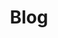 ---
title: Blog
layout: List
items:
  - text: 关于我
    link: /posts/about-me
    time: 2023/09/02

  - text: 表达式转换
    link: /posts/exp-conversion
    time: 2023/07/24

  - text: 搭建博客
    link: /posts/blog
    time: 2023/03/06

  - text: nvm
    link: /posts/nvm
    time: 2023/02/04

  - text: node-sass安装
    link: /posts/node-sass
    time: 2022/12/12

  - text: 搭建NPM私库
    link: /posts/npm-private-repo
    time: 2022/09/02

  - text: 链接文件系统
    link: /posts/linked-file-system
    time: 2022/08/01

  - text: 冒泡排序及优化
    link: /posts/bubble-sort
    time: 2021/11/04

  - text: 链表排序
    link: /posts/linked-list-sort
    time: 2021/06/06

  - text: 构造树
    link: /posts/create-tree
    time: 2021/05/01

  - text: Markdown简历
    link: /posts/resume
    time: 2021/04/09
---